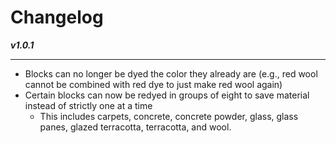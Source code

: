 # Changelog
***v1.0.1***
***
- Blocks can no longer be dyed the color they already are (e.g., red wool cannot be combined with red dye to just make red wool again)
- Certain blocks can now be redyed in groups of eight to save material instead of strictly one at a time
  - This includes carpets, concrete, concrete powder, glass, glass panes, glazed terracotta, terracotta, and wool.